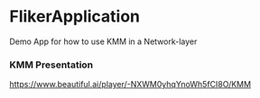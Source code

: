 # FlikerApplication
Demo App for how to use KMM in a Network-layer
### KMM Presentation
https://www.beautiful.ai/player/-NXWM0yhqYnoWh5fCI8O/KMM
